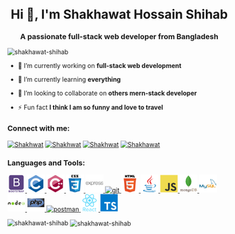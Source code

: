<h1 align="center">Hi 👋, I'm Shakhawat Hossain Shihab</h1>
<h3 align="center">A passionate full-stack web developer from Bangladesh</h3>

<p align="left"> <img
        src="https://komarev.com/ghpvc/?username=shakhawat-shihab&label=Profile%20views&color=0e75b6&style=flat"
        alt="shakhawat-shihab" /> </p>

- 🔭 I’m currently working on **full-stack web development**

- 🌱 I’m currently learning **everything**

- 👯 I’m looking to collaborate on **others mern-stack developer**

- ⚡ Fun fact **I think I am so funny and love to travel**

<h3 align="left">Connect with me:</h3>
<p align="left">
    <a href="https://codeforces.com/profile/SHAKHAWAT_SHIHAB" target="_blank"
        title="https://codeforces.com/profile/SHAKHAWAT_SHIHAB"><img align="center"
            src="https://cdn.jsdelivr.net/npm/simple-icons@3.0.1/icons/codeforces.svg" alt="Shakhwat" height="30"
            width="40" color="blue" /></a>
    <a href="https://www.hackerrank.com/shakhawat_shihab" target="_blank"
        title="https://www.hackerrank.com/shakhawat_shihab"><img align="center"
            src="https://cdn.jsdelivr.net/npm/simple-icons@3.0.1/icons/hackerrank.svg" alt="Shakhwat" height="30"
            width="40" color="blue" /></a>
    <a href="https://www.facebook.com/shakhawathossain.shihab" target="_blank"
        title="https://www.facebook.com/shakhawathossain.shihab"><img align="center"
            src="https://cdn.jsdelivr.net/npm/simple-icons@3.0.1/icons/facebook.svg" alt="Shakhwat" height="30"
            width="40" /></a>
    <a href="https://www.linkedin.com/in/shakhawat-hossain-shihab" target="_blank"
        title="https://www.linkedin.com/in/shakhawat-hossain-shihab"><img align="center"
            src="https://cdn.jsdelivr.net/npm/simple-icons@3.0.1/icons/linkedin.svg" alt="Shakhawat" height="30"
            width="40" /></a>
</p>

<h3 align="left">Languages and Tools:</h3>
<p align="left"> <a href="https://getbootstrap.com" target="_blank"> <img
            src="https://raw.githubusercontent.com/devicons/devicon/master/icons/bootstrap/bootstrap-plain-wordmark.svg"
            alt="bootstrap" width="40" height="40" /> </a> <a href="https://www.cprogramming.com/" target="_blank"> <img
            src="https://raw.githubusercontent.com/devicons/devicon/master/icons/c/c-original.svg" alt="c" width="40"
            height="40" /> </a> <a href="https://www.w3schools.com/cpp/" target="_blank"> <img
            src="https://raw.githubusercontent.com/devicons/devicon/master/icons/cplusplus/cplusplus-original.svg"
            alt="cplusplus" width="40" height="40" /> </a> <a href="https://www.w3schools.com/css/" target="_blank">
        <img src="https://raw.githubusercontent.com/devicons/devicon/master/icons/css3/css3-original-wordmark.svg"
            alt="css3" width="40" height="40" /> </a> <a href="https://expressjs.com" target="_blank"> <img
            src="https://raw.githubusercontent.com/devicons/devicon/master/icons/express/express-original-wordmark.svg"
            alt="express" width="40" height="40" /> </a> <a href="https://git-scm.com/" target="_blank"> <img
            src="https://www.vectorlogo.zone/logos/git-scm/git-scm-icon.svg" alt="git" width="40" height="40" /> </a> <a
        href="https://www.w3.org/html/" target="_blank"> <img
            src="https://raw.githubusercontent.com/devicons/devicon/master/icons/html5/html5-original-wordmark.svg"
            alt="html5" width="40" height="40" /> </a> <a href="https://www.java.com" target="_blank"> <img
            src="https://raw.githubusercontent.com/devicons/devicon/master/icons/java/java-original.svg" alt="java"
            width="40" height="40" /> </a> <a href="https://developer.mozilla.org/en-US/docs/Web/JavaScript"
        target="_blank"> <img
            src="https://raw.githubusercontent.com/devicons/devicon/master/icons/javascript/javascript-original.svg"
            alt="javascript" width="40" height="40" /> </a> <a href="https://www.mongodb.com/" target="_blank"> <img
            src="https://raw.githubusercontent.com/devicons/devicon/master/icons/mongodb/mongodb-original-wordmark.svg"
            alt="mongodb" width="40" height="40" /> </a> <a href="https://www.mysql.com/" target="_blank"> <img
            src="https://raw.githubusercontent.com/devicons/devicon/master/icons/mysql/mysql-original-wordmark.svg"
            alt="mysql" width="40" height="40" /> </a> <a href="https://nodejs.org" target="_blank"> <img
            src="https://raw.githubusercontent.com/devicons/devicon/master/icons/nodejs/nodejs-original-wordmark.svg"
            alt="nodejs" width="40" height="40" /> </a> <a href="https://www.php.net" target="_blank"> <img
            src="https://raw.githubusercontent.com/devicons/devicon/master/icons/php/php-original.svg" alt="php"
            width="40" height="40" /> </a> <a href="https://postman.com" target="_blank"> <img
            src="https://www.vectorlogo.zone/logos/getpostman/getpostman-icon.svg" alt="postman" width="40"
            height="40" /> </a> <a href="https://reactjs.org/" target="_blank"> <img
            src="https://raw.githubusercontent.com/devicons/devicon/master/icons/react/react-original-wordmark.svg"
            alt="react" width="40" height="40" /> </a> <a href="https://www.typescriptlang.org/" target="_blank"> <img
            src="https://raw.githubusercontent.com/devicons/devicon/master/icons/typescript/typescript-original.svg"
            alt="typescript" width="40" height="40" /> </a> </p>

<p><img align="left"
        src="https://github-readme-stats.vercel.app/api/top-langs?username=shakhawat-shihab&show_icons=true&locale=en&layout=compact"
        alt="shakhawat-shihab" /></p>

<p>&nbsp;<img align="center"
        src="https://github-readme-stats.vercel.app/api?username=shakhawat-shihab&show_icons=true&locale=en"
        alt="shakhawat-shihab" /></p>
